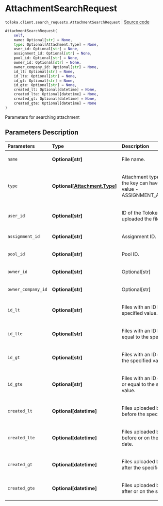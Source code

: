 # AttachmentSearchRequest
`toloka.client.search_requests.AttachmentSearchRequest` | [Source code](https://github.com/Toloka/toloka-kit/blob/v1.0.1/src/client/search_requests.py#L629)

```python
AttachmentSearchRequest(
    self,
    name: Optional[str] = None,
    type: Optional[Attachment.Type] = None,
    user_id: Optional[str] = None,
    assignment_id: Optional[str] = None,
    pool_id: Optional[str] = None,
    owner_id: Optional[str] = None,
    owner_company_id: Optional[str] = None,
    id_lt: Optional[str] = None,
    id_lte: Optional[str] = None,
    id_gt: Optional[str] = None,
    id_gte: Optional[str] = None,
    created_lt: Optional[datetime] = None,
    created_lte: Optional[datetime] = None,
    created_gt: Optional[datetime] = None,
    created_gte: Optional[datetime] = None
)
```

Parameters for searching attachment

## Parameters Description

| Parameters | Type | Description |
| :----------| :----| :-----------|
`name`|**Optional\[str\]**|<p>File name.</p>
`type`|**Optional\[[Attachment.Type](toloka.client.attachment.Attachment.Type.md)\]**|<p>Attachment type. Currently the key can have only one value - ASSIGNMENT_ATTACHMENT.</p>
`user_id`|**Optional\[str\]**|<p>ID of the Toloker who uploaded the file(s).</p>
`assignment_id`|**Optional\[str\]**|<p>Assignment ID.</p>
`pool_id`|**Optional\[str\]**|<p>Pool ID.</p>
`owner_id`|**Optional\[str\]**|<p>Optional[str]</p>
`owner_company_id`|**Optional\[str\]**|<p>Optional[str]</p>
`id_lt`|**Optional\[str\]**|<p>Files with an ID less than the specified value.</p>
`id_lte`|**Optional\[str\]**|<p>Files with an ID less than or equal to the specified value.</p>
`id_gt`|**Optional\[str\]**|<p>Files with an ID greater than the specified value.</p>
`id_gte`|**Optional\[str\]**|<p>Files with an ID greater than or equal to the specified value.</p>
`created_lt`|**Optional\[datetime\]**|<p>Files uploaded by Tolokers before the specified date.</p>
`created_lte`|**Optional\[datetime\]**|<p>Files uploaded by Tolokers before or on the specified date.</p>
`created_gt`|**Optional\[datetime\]**|<p>Files uploaded by Tolokers after the specified date.</p>
`created_gte`|**Optional\[datetime\]**|<p>Files uploaded by Tolokers after or on the specified date.</p>
